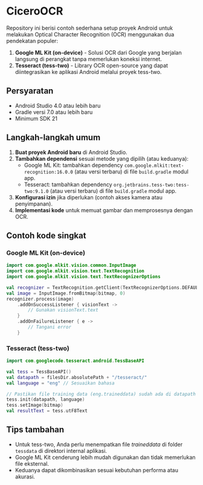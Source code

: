 # CiceroOCR

Repository ini berisi contoh sederhana setup proyek Android untuk melakukan Optical Character Recognition (OCR) menggunakan dua pendekatan populer:

1. **Google ML Kit (on-device)** - Solusi OCR dari Google yang berjalan langsung di perangkat tanpa memerlukan koneksi internet.
2. **Tesseract (tess-two)** - Library OCR open-source yang dapat diintegrasikan ke aplikasi Android melalui proyek tess-two.

## Persyaratan
- Android Studio 4.0 atau lebih baru
- Gradle versi 7.0 atau lebih baru
- Minimum SDK 21

## Langkah-langkah umum
1. **Buat proyek Android baru** di Android Studio.
2. **Tambahkan dependensi** sesuai metode yang dipilih (atau keduanya):
   - Google ML Kit: tambahkan dependency `com.google.mlkit:text-recognition:16.0.0` (atau versi terbaru) di file `build.gradle` modul app.
   - Tesseract: tambahkan dependency `org.jetbrains.tess-two:tess-two:9.1.0` (atau versi terbaru) di file `build.gradle` modul app.
3. **Konfigurasi izin** jika diperlukan (contoh akses kamera atau penyimpanan).
4. **Implementasi kode** untuk memuat gambar dan memprosesnya dengan OCR.

## Contoh kode singkat
### Google ML Kit (on-device)
```kotlin
import com.google.mlkit.vision.common.InputImage
import com.google.mlkit.vision.text.TextRecognition
import com.google.mlkit.vision.text.TextRecognizerOptions

val recognizer = TextRecognition.getClient(TextRecognizerOptions.DEFAULT_OPTIONS)
val image = InputImage.fromBitmap(bitmap, 0)
recognizer.process(image)
    .addOnSuccessListener { visionText ->
        // Gunakan visionText.text
    }
    .addOnFailureListener { e ->
        // Tangani error
    }
```

### Tesseract (tess-two)
```kotlin
import com.googlecode.tesseract.android.TessBaseAPI

val tess = TessBaseAPI()
val datapath = filesDir.absolutePath + "/tesseract/"
val language = "eng" // Sesuaikan bahasa

// Pastikan file training data (eng.traineddata) sudah ada di datapath + "tessdata"
tess.init(datapath, language)
tess.setImage(bitmap)
val resultText = tess.utF8Text
```

## Tips tambahan
- Untuk tess-two, Anda perlu menempatkan file *traineddata* di folder `tessdata` di direktori internal aplikasi.
- Google ML Kit cenderung lebih mudah digunakan dan tidak memerlukan file eksternal.
- Keduanya dapat dikombinasikan sesuai kebutuhan performa atau akurasi.


